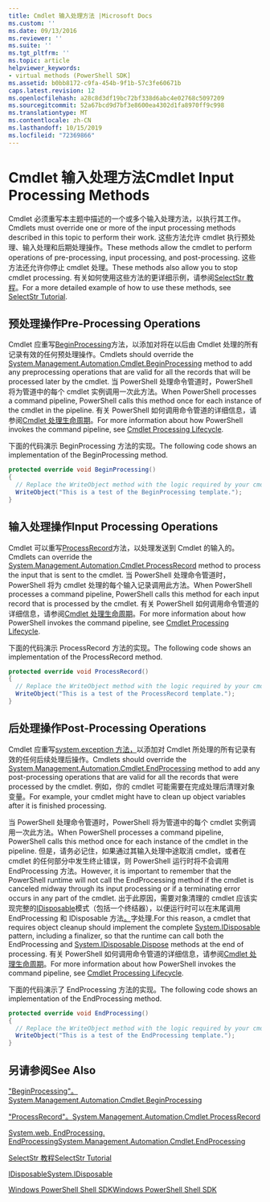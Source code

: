 ```yaml
---
title: Cmdlet 输入处理方法 |Microsoft Docs
ms.custom: ''
ms.date: 09/13/2016
ms.reviewer: ''
ms.suite: ''
ms.tgt_pltfrm: ''
ms.topic: article
helpviewer_keywords:
- virtual methods (PowerShell SDK]
ms.assetid: b0bb8172-c9fa-454b-9f1b-57c3fe60671b
caps.latest.revision: 12
ms.openlocfilehash: a28c8d3df19bc72bf338d6abc4e02768c5097209
ms.sourcegitcommit: 52a67bcd9d7bf3e8600ea4302d1fa8970ff9c998
ms.translationtype: MT
ms.contentlocale: zh-CN
ms.lasthandoff: 10/15/2019
ms.locfileid: "72369866"
---
```

# <a name="cmdlet-input-processing-methods"></a><span data-ttu-id="115a4-102">Cmdlet 输入处理方法</span><span class="sxs-lookup"><span data-stu-id="115a4-102">Cmdlet Input Processing Methods</span></span>

<span data-ttu-id="115a4-103">Cmdlet 必须重写本主题中描述的一个或多个输入处理方法，以执行其工作。</span><span class="sxs-lookup"><span data-stu-id="115a4-103">Cmdlets must override one or more of the input processing methods described in this topic to perform their work.</span></span>
<span data-ttu-id="115a4-104">这些方法允许 cmdlet 执行预处理、输入处理和后期处理操作。</span><span class="sxs-lookup"><span data-stu-id="115a4-104">These methods allow the cmdlet to perform operations of pre-processing, input processing, and post-processing.</span></span>
<span data-ttu-id="115a4-105">这些方法还允许你停止 cmdlet 处理。</span><span class="sxs-lookup"><span data-stu-id="115a4-105">These methods also allow you to stop cmdlet processing.</span></span>
<span data-ttu-id="115a4-106">有关如何使用这些方法的更详细示例，请参阅[SelectStr 教程](selectstr-tutorial.md)。</span><span class="sxs-lookup"><span data-stu-id="115a4-106">For a more detailed example of how to use these methods, see [SelectStr Tutorial](selectstr-tutorial.md).</span></span>

## <a name="pre-processing-operations"></a><span data-ttu-id="115a4-107">预处理操作</span><span class="sxs-lookup"><span data-stu-id="115a4-107">Pre-Processing Operations</span></span>

<span data-ttu-id="115a4-108">Cmdlet 应重写[BeginProcessing](/dotnet/api/System.Management.Automation.Cmdlet.BeginProcessing)方法，以添加对将在以后由 Cmdlet 处理的所有记录有效的任何预处理操作。</span><span class="sxs-lookup"><span data-stu-id="115a4-108">Cmdlets should override the [System.Management.Automation.Cmdlet.BeginProcessing](/dotnet/api/System.Management.Automation.Cmdlet.BeginProcessing) method to add any preprocessing operations that are valid for all the records that will be processed later by the cmdlet.</span></span>
<span data-ttu-id="115a4-109">当 PowerShell 处理命令管道时，PowerShell 将为管道中的每个 cmdlet 实例调用一次此方法。</span><span class="sxs-lookup"><span data-stu-id="115a4-109">When PowerShell processes a command pipeline, PowerShell calls this method once for each instance of the cmdlet in the pipeline.</span></span>
<span data-ttu-id="115a4-110">有关 PowerShell 如何调用命令管道的详细信息，请参阅[Cmdlet 处理生命周期](/previous-versions/ms714429(v=vs.85))。</span><span class="sxs-lookup"><span data-stu-id="115a4-110">For more information about how PowerShell invokes the command pipeline, see [Cmdlet Processing Lifecycle](/previous-versions/ms714429(v=vs.85)).</span></span>

<span data-ttu-id="115a4-111">下面的代码演示 BeginProcessing 方法的实现。</span><span class="sxs-lookup"><span data-stu-id="115a4-111">The following code shows an implementation of the BeginProcessing method.</span></span>

```csharp
protected override void BeginProcessing()
{
  // Replace the WriteObject method with the logic required by your cmdlet.
  WriteObject("This is a test of the BeginProcessing template.");
}
```

## <a name="input-processing-operations"></a><span data-ttu-id="115a4-112">输入处理操作</span><span class="sxs-lookup"><span data-stu-id="115a4-112">Input Processing Operations</span></span>

<span data-ttu-id="115a4-113">Cmdlet 可以重写[ProcessRecord](/dotnet/api/System.Management.Automation.Cmdlet.ProcessRecord)方法，以处理发送到 Cmdlet 的输入的。</span><span class="sxs-lookup"><span data-stu-id="115a4-113">Cmdlets can override the [System.Management.Automation.Cmdlet.ProcessRecord](/dotnet/api/System.Management.Automation.Cmdlet.ProcessRecord) method to process the input that is sent to the cmdlet.</span></span>
<span data-ttu-id="115a4-114">当 PowerShell 处理命令管道时，PowerShell 将为 cmdlet 处理的每个输入记录调用此方法。</span><span class="sxs-lookup"><span data-stu-id="115a4-114">When PowerShell processes a command pipeline, PowerShell calls this method for each input record that is processed by the cmdlet.</span></span>
<span data-ttu-id="115a4-115">有关 PowerShell 如何调用命令管道的详细信息，请参阅[Cmdlet 处理生命周期](/previous-versions/ms714429(v=vs.85))。</span><span class="sxs-lookup"><span data-stu-id="115a4-115">For more information about how PowerShell invokes the command pipeline, see [Cmdlet Processing Lifecycle](/previous-versions/ms714429(v=vs.85)).</span></span>

<span data-ttu-id="115a4-116">下面的代码演示 ProcessRecord 方法的实现。</span><span class="sxs-lookup"><span data-stu-id="115a4-116">The following code shows an implementation of the ProcessRecord method.</span></span>

```csharp
protected override void ProcessRecord()
{
  // Replace the WriteObject method with the logic required by your cmdlet.
  WriteObject("This is a test of the ProcessRecord template.");
}
```

## <a name="post-processing-operations"></a><span data-ttu-id="115a4-117">后处理操作</span><span class="sxs-lookup"><span data-stu-id="115a4-117">Post-Processing Operations</span></span>

<span data-ttu-id="115a4-118">Cmdlet 应重写[system.exception 方法，](/dotnet/api/System.Management.Automation.Cmdlet.EndProcessing)以添加对 Cmdlet 所处理的所有记录有效的任何后续处理后操作。</span><span class="sxs-lookup"><span data-stu-id="115a4-118">Cmdlets should override the [System.Management.Automation.Cmdlet.EndProcessing](/dotnet/api/System.Management.Automation.Cmdlet.EndProcessing) method to add any post-processing operations that are valid for all the records that were processed by the cmdlet.</span></span>
<span data-ttu-id="115a4-119">例如，你的 cmdlet 可能需要在完成处理后清理对象变量。</span><span class="sxs-lookup"><span data-stu-id="115a4-119">For example, your cmdlet might have to clean up object variables after it is finished processing.</span></span>

<span data-ttu-id="115a4-120">当 PowerShell 处理命令管道时，PowerShell 将为管道中的每个 cmdlet 实例调用一次此方法。</span><span class="sxs-lookup"><span data-stu-id="115a4-120">When PowerShell processes a command pipeline, PowerShell calls this method once for each instance of the cmdlet in the pipeline.</span></span>
<span data-ttu-id="115a4-121">但是，请务必记住，如果通过其输入处理中途取消 cmdlet，或者在 cmdlet 的任何部分中发生终止错误，则 PowerShell 运行时将不会调用 EndProcessing 方法。</span><span class="sxs-lookup"><span data-stu-id="115a4-121">However, it is important to remember that the PowerShell runtime will not call the EndProcessing method if the cmdlet is canceled midway through its input processing or if a terminating error occurs in any part of the cmdlet.</span></span>
<span data-ttu-id="115a4-122">出于此原因，需要对象清理的 cmdlet 应该实现完整的[IDisposable](/dotnet/api/System.IDisposable)模式（包括一个终结器），以便运行时可以在末尾调用 EndProcessing 和 IDisposable 方法[。](/dotnet/api/System.IDisposable.Dispose)字处理.</span><span class="sxs-lookup"><span data-stu-id="115a4-122">For this reason, a cmdlet that requires object cleanup should implement the complete [System.IDisposable](/dotnet/api/System.IDisposable) pattern, including a finalizer, so that the runtime can call both the EndProcessing and [System.IDisposable.Dispose](/dotnet/api/System.IDisposable.Dispose) methods at the end of processing.</span></span>
<span data-ttu-id="115a4-123">有关 PowerShell 如何调用命令管道的详细信息，请参阅[Cmdlet 处理生命周期](/previous-versions/ms714429(v=vs.85))。</span><span class="sxs-lookup"><span data-stu-id="115a4-123">For more information about how PowerShell invokes the command pipeline, see [Cmdlet Processing Lifecycle](/previous-versions/ms714429(v=vs.85)).</span></span>

<span data-ttu-id="115a4-124">下面的代码演示了 EndProcessing 方法的实现。</span><span class="sxs-lookup"><span data-stu-id="115a4-124">The following code shows an implementation of the EndProcessing method.</span></span>

```csharp
protected override void EndProcessing()
{
  // Replace the WriteObject method with the logic required by your cmdlet.
  WriteObject("This is a test of the EndProcessing template.");
}
```

## <a name="see-also"></a><span data-ttu-id="115a4-125">另请参阅</span><span class="sxs-lookup"><span data-stu-id="115a4-125">See Also</span></span>

[<span data-ttu-id="115a4-126">"BeginProcessing"。</span><span class="sxs-lookup"><span data-stu-id="115a4-126">System.Management.Automation.Cmdlet.BeginProcessing</span></span>](/dotnet/api/System.Management.Automation.Cmdlet.BeginProcessing)

[<span data-ttu-id="115a4-127">"ProcessRecord"。</span><span class="sxs-lookup"><span data-stu-id="115a4-127">System.Management.Automation.Cmdlet.ProcessRecord</span></span>](/dotnet/api/System.Management.Automation.Cmdlet.ProcessRecord)

[<span data-ttu-id="115a4-128">System.web. EndProcessing. EndProcessing</span><span class="sxs-lookup"><span data-stu-id="115a4-128">System.Management.Automation.Cmdlet.EndProcessing</span></span>](/dotnet/api/System.Management.Automation.Cmdlet.EndProcessing)

[<span data-ttu-id="115a4-129">SelectStr 教程</span><span class="sxs-lookup"><span data-stu-id="115a4-129">SelectStr Tutorial</span></span>](selectstr-tutorial.md)

[<span data-ttu-id="115a4-130">IDisposable</span><span class="sxs-lookup"><span data-stu-id="115a4-130">System.IDisposable</span></span>](/dotnet/api/System.IDisposable)

[<span data-ttu-id="115a4-131">Windows PowerShell Shell SDK</span><span class="sxs-lookup"><span data-stu-id="115a4-131">Windows PowerShell Shell SDK</span></span>](../windows-powershell-reference.md)
